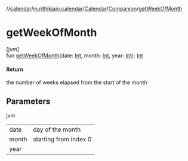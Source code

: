 //[calendar](../../../../index.md)/[in.rithikjain.calendar](../../index.md)/[Calendar](../index.md)/[Companion](index.md)/[getWeekOfMonth](get-week-of-month.md)

# getWeekOfMonth

[jvm]\
fun [getWeekOfMonth](get-week-of-month.md)(date: [Int](https://kotlinlang.org/api/latest/jvm/stdlib/kotlin/-int/index.html), month: [Int](https://kotlinlang.org/api/latest/jvm/stdlib/kotlin/-int/index.html), year: [Int](https://kotlinlang.org/api/latest/jvm/stdlib/kotlin/-int/index.html)): [Int](https://kotlinlang.org/api/latest/jvm/stdlib/kotlin/-int/index.html)

#### Return

the number of weeks elapsed from the start of the month

## Parameters

jvm

| | |
|---|---|
| date | day of the month |
| month | starting from index 0 |
| year |  |

